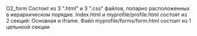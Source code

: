 O2_form
Состоит из 3 ".html" и 3 ".css" файлов, попарно расположенных в иерархическом порядке. Index.html и myprofile/profile.html состоят из 2 секций: Основная и iframe. Файл myprofile/forms/form.html состоит из 1 цельноой секции
